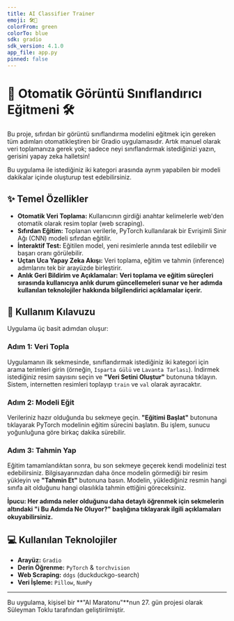 ```yaml
---
title: AI Classifier Trainer
emoji: 🛠️🤖
colorFrom: green
colorTo: blue
sdk: gradio
sdk_version: 4.1.0
app_file: app.py
pinned: false
---
```


# 🤖 Otomatik Görüntü Sınıflandırıcı Eğitmeni 🛠️

Bu proje, sıfırdan bir görüntü sınıflandırma modelini eğitmek için gereken tüm adımları otomatikleştiren bir Gradio uygulamasıdır. Artık manuel olarak veri toplamanıza gerek yok; sadece neyi sınıflandırmak istediğinizi yazın, gerisini yapay zeka halletsin!

Bu uygulama ile istediğiniz iki kategori arasında ayrım yapabilen bir modeli dakikalar içinde oluşturup test edebilirsiniz.

## ✨ Temel Özellikler

* **Otomatik Veri Toplama:** Kullanıcının girdiği anahtar kelimelerle web'den otomatik olarak resim toplar (web scraping).
* **Sıfırdan Eğitim:** Toplanan verilerle, PyTorch kullanılarak bir Evrişimli Sinir Ağı (CNN) modeli sıfırdan eğitilir.
* **İnteraktif Test:** Eğitilen model, yeni resimlerle anında test edilebilir ve başarı oranı görülebilir.
* **Uçtan Uca Yapay Zeka Akışı:** Veri toplama, eğitim ve tahmin (inference) adımlarını tek bir arayüzde birleştirir.
* **Anlık Geri Bildirim ve Açıklamalar:** **Veri toplama ve eğitim süreçleri sırasında kullanıcıya anlık durum güncellemeleri sunar ve her adımda kullanılan teknolojiler hakkında bilgilendirici açıklamalar içerir.**

## 🚀 Kullanım Kılavuzu

Uygulama üç basit adımdan oluşur:

### **Adım 1: Veri Topla**
Uygulamanın ilk sekmesinde, sınıflandırmak istediğiniz iki kategori için arama terimleri girin (örneğin, `Isparta Gülü` ve `Lavanta Tarlası`). İndirmek istediğiniz resim sayısını seçin ve **"Veri Setini Oluştur"** butonuna tıklayın. Sistem, internetten resimleri toplayıp `train` ve `val` olarak ayıracaktır.

### **Adım 2: Modeli Eğit**
Verileriniz hazır olduğunda bu sekmeye geçin. **"Eğitimi Başlat"** butonuna tıklayarak PyTorch modelinin eğitim sürecini başlatın. Bu işlem, sunucu yoğunluğuna göre birkaç dakika sürebilir.

### **Adım 3: Tahmin Yap**
Eğitim tamamlandıktan sonra, bu son sekmeye geçerek kendi modelinizi test edebilirsiniz. Bilgisayarınızdan daha önce modelin görmediği bir resim yükleyin ve **"Tahmin Et"** butonuna basın. Modelin, yüklediğiniz resmin hangi sınıfa ait olduğunu hangi olasılıkla tahmin ettiğini göreceksiniz.

**İpucu: Her adımda neler olduğunu daha detaylı öğrenmek için sekmelerin altındaki "ℹ️ Bu Adımda Ne Oluyor?" başlığına tıklayarak ilgili açıklamaları okuyabilirsiniz.**

## 💻 Kullanılan Teknolojiler

* **Arayüz:** `Gradio`
* **Derin Öğrenme:** `PyTorch` & `torchvision`
* **Web Scraping:** `ddgs` (duckduckgo-search)
* **Veri İşleme:** `Pillow`, `NumPy`

---

Bu uygulama, kişisel bir **"AI Maratonu"**nun 27. gün projesi olarak Süleyman Toklu tarafından geliştirilmiştir.